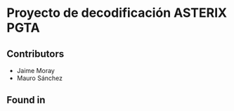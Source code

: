 #  Proyecto de decodificación ASTERIX PGTA


##  Contributors


*  Jaime Moray  
* Mauro Sánchez

## Found in
